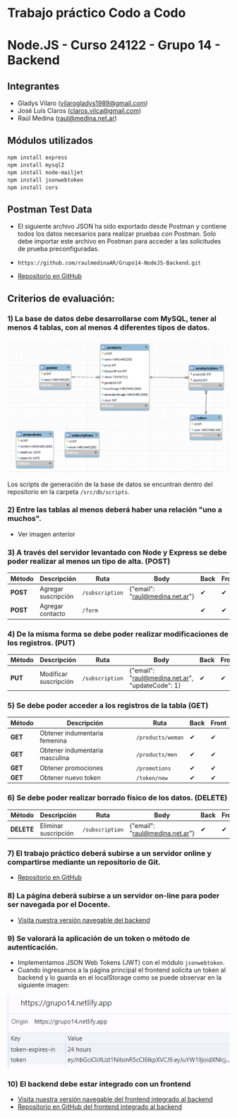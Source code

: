# Trabajo práctico Codo a Codo
# Node.JS - Curso 24122 - Grupo 14 - Backend

## Integrantes
- Gladys Vilaro (vilarogladys1989@gmail.com)
- José Luís Claros (claros.vilca@gmail.com)
- Raúl Medina (raul@medina.net.ar)

## Módulos utilizados
```sh
npm install express
npm install mysql2
npm install node-mailjet
npm install jsonwebtoken
npm install cors
```

## Postman Test Data

- El siguiente archivo JSON ha sido exportado desde Postman y contiene todos los datos necesarios para realizar pruebas con Postman. Solo debe importar este archivo en Postman para acceder a las solicitudes de prueba preconfiguradas.

- `https://github.com/raulmedinaAR/Grupo14-NodeJS-Backend.git`

- [Repositorio en GitHub](https://github.com/raulmedinaAR/Grupo14-NodeJS-Backend.git)

## Criterios de evaluación:

### 1) La base de datos debe desarrollarse com MySQL, tener al menos 4 tablas, con al menos 4 diferentes tipos de datos.

![DER](./img/der.png)

Los scripts de generación de la base de datos se encuntran dentro del repositorio en la carpeta `/src/db/scripts`.

### 2) Entre las tablas al menos deberá haber una relación "uno a muchos".

- Ver imagen anterior

### 3) A través del servidor levantado con Node y Express se debe poder realizar al menos un tipo de alta. (POST)
| Método | Descripción | Ruta | Body | Back | Front |
| ------ | ------ | ------ | ------ | ------ | ------ |
| **POST** | Agregar suscripción | `/subscription` | {"email": "raul@medina.net.ar"} | &#x2714; | &#x2714; |
| **POST** | Agregar contacto | `/form` |  | &#x2714; | &#x2714; |

### 4) De la misma forma se debe poder realizar modificaciones de los registros. (PUT)
| Método | Descripción | Ruta | Body | Back | Front |
| ------ | ------ | ------ | ------ | ------ | ------ |
| **PUT** | Modificar suscripción | `/subscription` | {"email": "raul@medina.net.ar", "updateCode": 1} | &#x2714; | &#x2714; |

### 5) Se debe poder acceder a los registros de la tabla (GET)
| Método | Descripción | Ruta | Back | Front |
| ------ | ------ | ------ | ------ | ------ |
| **GET** | Obtener indumentaria femenina | `/products/woman` | &#x2714; | &#x2714;  |
| **GET** | Obtener indumentaria masculina | `/products/men` | &#x2714; | &#x2714;  |
| **GET** | Obtener promociones | `/promotions` | &#x2714; | &#x2714; |
| **GET** | Obtener nuevo token | `/token/new` | &#x2714; | &#x2714;  |

### 6) Se debe poder realizar borrado físico de los datos. (DELETE)
| Método | Descripción | Ruta | Body | Back | Front |
| ------ | ------ | ------ | ------ | ------ | ------ |
| **DELETE** | Eliminar suscripción | `/subscription` | {"email": "raul@medina.net.ar"} | &#x2714; | &#x2714; |

### 7) El trabajo práctico deberá subirse a un servidor online y compartirse mediante un repositorio de Git.
- [Repositorio en GitHub](https://github.com/raulmedinaAR/Grupo14-NodeJS-Backend.git)

### 8) La página deberá subirse a un servidor on-line para poder ser navegada por el Docente.
- [Visita nuestra versión navegable del backend](https://grupo14.alwaysdata.net/)

### 9) Se valorará la aplicación de un token o método de autenticación.
- Implementamos JSON Web Tokens (JWT) con el módulo `jsonwebtoken`.
- Cuando ingresamos a la página principal el frontend solicita un token al backend y lo guarda en el localStorage como se puede observar en la siguiente imagen:

![TOKEN](./img/token.png)

### 10) El backend debe estar integrado con un frontend
- [Visita nuestra versión navegable del frontend integrado al backend](https://grupo14.netlify.app/)
- [Repositorio en GitHub del frontend integrado al backend](https://github.com/Glavilaro/Grupo_14_nodeJs.git)
